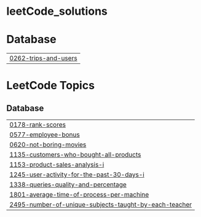 # leetCode_solutions


# Database
|  |
| ------- |
| [0262-trips-and-users](https://github.com/panjab1997/leetCode_solutions/tree/master/0262-trips-and-users) |
<!---LeetCode Topics Start-->
# LeetCode Topics
## Database
|  |
| ------- |
| [0178-rank-scores](https://github.com/panjab1997/leetCode_solutions/tree/master/0178-rank-scores) |
| [0577-employee-bonus](https://github.com/panjab1997/leetCode_solutions/tree/master/0577-employee-bonus) |
| [0620-not-boring-movies](https://github.com/panjab1997/leetCode_solutions/tree/master/0620-not-boring-movies) |
| [1135-customers-who-bought-all-products](https://github.com/panjab1997/leetCode_solutions/tree/master/1135-customers-who-bought-all-products) |
| [1153-product-sales-analysis-i](https://github.com/panjab1997/leetCode_solutions/tree/master/1153-product-sales-analysis-i) |
| [1245-user-activity-for-the-past-30-days-i](https://github.com/panjab1997/leetCode_solutions/tree/master/1245-user-activity-for-the-past-30-days-i) |
| [1338-queries-quality-and-percentage](https://github.com/panjab1997/leetCode_solutions/tree/master/1338-queries-quality-and-percentage) |
| [1801-average-time-of-process-per-machine](https://github.com/panjab1997/leetCode_solutions/tree/master/1801-average-time-of-process-per-machine) |
| [2495-number-of-unique-subjects-taught-by-each-teacher](https://github.com/panjab1997/leetCode_solutions/tree/master/2495-number-of-unique-subjects-taught-by-each-teacher) |
<!---LeetCode Topics End-->